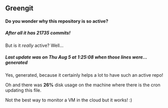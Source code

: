 ## Greengit

#### Do you wonder why this repository is so active?

##### After all it has 21735 commits!

But is it *really* active? Well...

##### Last update was on Thu Aug 5 at 1:25:08 when those lines were... generated

Yes, generated, because it certainly helps a lot to have such an active repo!

Oh and there was **26%** disk usage on the machine
where there is the cron updating this file.

Not the best way to monitor a VM in the cloud but it works! :)
